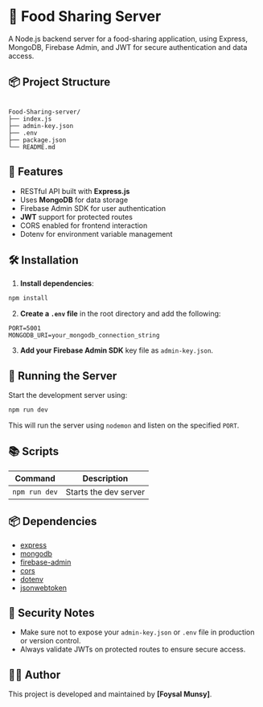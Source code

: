 # 🥗 Food Sharing Server

A Node.js backend server for a food-sharing application, using Express, MongoDB, Firebase Admin, and JWT for secure authentication and data access.

## 📦 Project Structure

```

Food-Sharing-server/
├── index.js
├── admin-key.json
├── .env
├── package.json
└── README.md

```

## 🚀 Features

- RESTful API built with **Express.js**
- Uses **MongoDB** for data storage
- Firebase Admin SDK for user authentication
- **JWT** support for protected routes
- CORS enabled for frontend interaction
- Dotenv for environment variable management

## 🛠️ Installation

1. **Install dependencies**:

```bash
npm install
```

2. **Create a `.env` file** in the root directory and add the following:

```
PORT=5001
MONGODB_URI=your_mongodb_connection_string
```

3. **Add your Firebase Admin SDK** key file as `admin-key.json`.

## 📡 Running the Server

Start the development server using:

```bash
npm run dev
```

This will run the server using `nodemon` and listen on the specified `PORT`.

## 📚 Scripts

| Command       | Description           |
| ------------- | --------------------- |
| `npm run dev` | Starts the dev server |

## 📦 Dependencies

- [express](https://www.npmjs.com/package/express)
- [mongodb](https://www.npmjs.com/package/mongodb)
- [firebase-admin](https://www.npmjs.com/package/firebase-admin)
- [cors](https://www.npmjs.com/package/cors)
- [dotenv](https://www.npmjs.com/package/dotenv)
- [jsonwebtoken](https://www.npmjs.com/package/jsonwebtoken)

## 🔐 Security Notes

- Make sure not to expose your `admin-key.json` or `.env` file in production or version control.
- Always validate JWTs on protected routes to ensure secure access.

## 🧑‍💻 Author

This project is developed and maintained by **\[Foysal Munsy]**.
